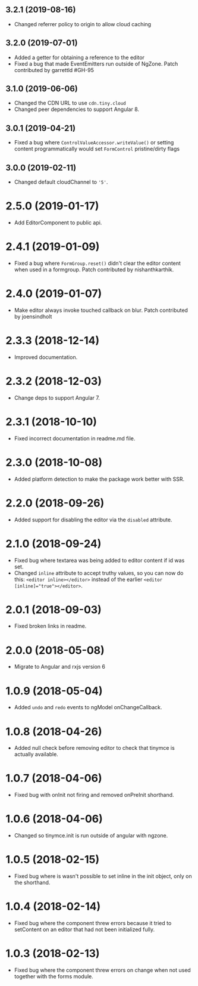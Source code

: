## 3.2.1 (2019-08-16)
* Changed referrer policy to origin to allow cloud caching

## 3.2.0 (2019-07-01)
* Added a getter for obtaining a reference to the editor
* Fixed a bug that made EventEmitters run outside of NgZone. Patch contributed by garrettld #GH-95

## 3.1.0 (2019-06-06)
* Changed the CDN URL to use `cdn.tiny.cloud`
* Changed peer dependencies to support Angular 8.

## 3.0.1 (2019-04-21)
* Fixed a bug where `ControlValueAccessor.writeValue()` or setting content programmatically would set `FormControl` pristine/dirty flags

## 3.0.0 (2019-02-11)
* Changed default cloudChannel to `'5'`.

# 2.5.0 (2019-01-17)

* Add EditorComponent to public api.

# 2.4.1 (2019-01-09)

* Fixed a bug where `FormGroup.reset()` didn't clear the editor content when used in a formgroup. Patch contributed by nishanthkarthik.

# 2.4.0 (2019-01-07)

* Make editor always invoke touched callback on blur. Patch contributed by joensindholt 

# 2.3.3 (2018-12-14)

* Improved documentation.

# 2.3.2 (2018-12-03)

* Change deps to support Angular 7.

# 2.3.1 (2018-10-10)

* Fixed incorrect documentation in readme.md file.

# 2.3.0 (2018-10-08)

* Added platform detection to make the package work better with SSR.

# 2.2.0 (2018-09-26)

* Added support for disabling the editor via the `disabled` attribute.

# 2.1.0 (2018-09-24)

* Fixed bug where textarea was being added to editor content if id was set.
* Changed `inline` attribute to accept truthy values, so you can now do this: `<editor inline></editor>` instead of the earlier `<editor [inline]="true"></editor>`.

# 2.0.1 (2018-09-03)

* Fixed broken links in readme.

# 2.0.0 (2018-05-08)

* Migrate to Angular and rxjs version 6

# 1.0.9 (2018-05-04)

* Added `undo` and `redo` events to ngModel onChangeCallback.

# 1.0.8 (2018-04-26)

* Added null check before removing editor to check that tinymce is actually available.

# 1.0.7 (2018-04-06)

* Fixed bug with onInit not firing and removed onPreInit shorthand.

# 1.0.6 (2018-04-06)

* Changed so tinymce.init is run outside of angular with ngzone.

# 1.0.5 (2018-02-15)

* Fixed bug where is wasn't possible to set inline in the init object, only on the shorthand.

# 1.0.4 (2018-02-14)

* Fixed bug where the component threw errors because it tried to setContent on an editor that had not been initialized fully.

# 1.0.3 (2018-02-13)

* Fixed bug where the component threw errors on change when not used together with the forms module.
